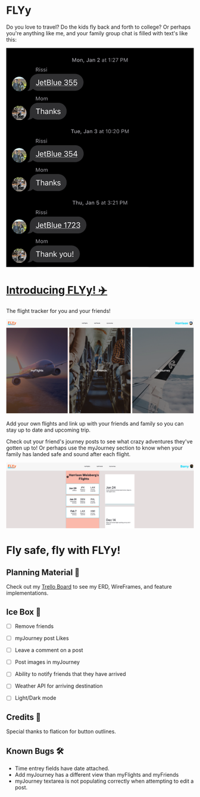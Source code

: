 # FLYy

Do you love to travel? Do the kids fly back and forth to college? Or perhaps you're anything like me, and your family group chat is filled with text's like this: 

![Family Group Chat Text](/public/assets/flight-text-chain.jpeg)

# [Introducing FLYy! ✈️](https://flyy-harrisonw.fly.dev/)

The flight tracker for you and your friends!

![FLYy Home Page](/public/assets/Fly-home-page-ss.png)

Add your own flights and link up with your friends and family so you can stay up to date and upcoming trip.

Check out your friend's journey posts to see what crazy adventures they've gotten up to! Or perhaps use the myJourney section to know when your family has landed safe and sound after each flight.

![FLYy Friend View](/public/assets/friend-show-ss.png)

# Fly safe, fly with FLYy!

## Planning Material 📕
Check out my
[Trello Board](https://flyy-harrisonw.fly.dev/) 
to see my ERD, WireFrames, and feature implementations.

## Ice Box 🧊

- [ ] Remove friends
- [ ] myJourney post Likes
- [ ] Leave a comment on a post
- [ ] Post images in myJourney
- [ ] Ability to notify friends that they have arrived
- [ ] Weather API for arriving destination
- [ ] Light/Dark mode


## Credits 🙌

Special thanks to flaticon for button outlines.

## Known Bugs 🛠️

- Time entrey fields have date attached.
- Add myJourney has a different view than myFlights and myFriends
- myJourney textarea is not populating correctly when attempting to edit a post.